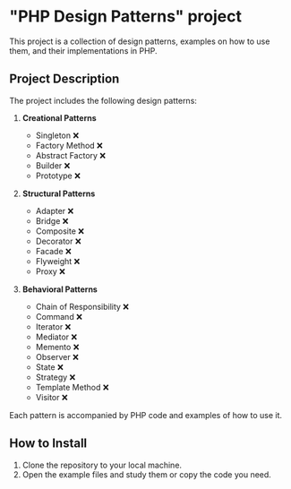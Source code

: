 # "PHP Design Patterns" project

This project is a collection of design patterns, examples on how to use them, and their implementations in PHP.

## Project Description

The project includes the following design patterns:

1. **Creational Patterns**
    * Singleton ❌
    * Factory Method ❌
    * Abstract Factory ❌
    * Builder ❌
    * Prototype ❌

2. **Structural Patterns**
    * Adapter ❌
    * Bridge ❌
    * Composite ❌
    * Decorator ❌
    * Facade ❌
    * Flyweight ❌
    * Proxy ❌

3. **Behavioral Patterns**
    * Chain of Responsibility ❌
    * Command ❌
    * Iterator ❌
    * Mediator ❌
    * Memento ❌
    * Observer ❌
    * State ❌
    * Strategy ❌
    * Template Method ❌
    * Visitor ❌

Each pattern is accompanied by PHP code and examples of how to use it.

## How to Install

1. Clone the repository to your local machine.
2. Open the example files and study them or copy the code you need.

